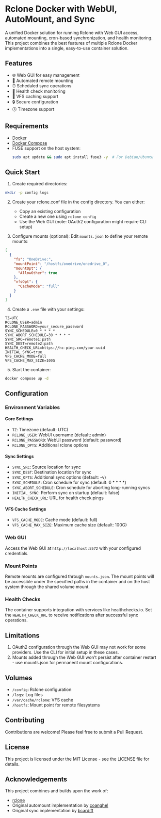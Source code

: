 # Rclone Docker with WebUI, AutoMount, and Sync

A unified Docker solution for running Rclone with Web GUI access, automated mounting, cron-based synchronization, and health monitoring. This project combines the best features of multiple Rclone Docker implementations into a single, easy-to-use container solution.

## Features

- 🌐 Web GUI for easy management
- 🔄 Automated remote mounting
- ⏰ Scheduled sync operations
- 🏥 Health check monitoring
- 📁 VFS caching support
- 🔒 Secure configuration
- 🕒 Timezone support

## Requirements

- [Docker](https://docs.docker.com/engine/install/)
- [Docker Compose](https://docs.docker.com/compose/install/)
- FUSE support on the host system:
  ```bash
  sudo apt update && sudo apt install fuse3 -y  # For Debian/Ubuntu
  ```

## Quick Start

1. Create required directories:
```bash
mkdir -p config logs
```

2. Create your rclone.conf file in the config directory. You can either:
   - Copy an existing configuration
   - Create a new one using `rclone config`
   - Use the Web GUI (note: OAuth2 configuration might require CLI setup)

3. Configure mounts (optional):
   Edit `mounts.json` to define your remote mounts:
```json
[
  {
    "fs": "OneDrive:",
    "mountPoint": "/hostfs/onedrive/onedrive_0",
    "mountOpt": {
      "AllowOther": true
    },
    "vfsOpt": {
      "CacheMode": "full"
    }
  }
]
```

4. Create a `.env` file with your settings:
```env
TZ=UTC
RCLONE_USER=admin
RCLONE_PASSWORD=your_secure_password
SYNC_SCHEDULE=0 * * * *
SYNC_ABORT_SCHEDULE=30 * * * *
SYNC_SRC=remote1:path
SYNC_DEST=remote2:path
HEALTH_CHECK_URL=https://hc-ping.com/your-uuid
INITIAL_SYNC=true
VFS_CACHE_MODE=full
VFS_CACHE_MAX_SIZE=100G
```

5. Start the container:
```bash
docker compose up -d
```

## Configuration

### Environment Variables

#### Core Settings
- `TZ`: Timezone (default: UTC)
- `RCLONE_USER`: WebUI username (default: admin)
- `RCLONE_PASSWORD`: WebUI password (default: password)
- `RCLONE_OPTS`: Additional rclone options

#### Sync Settings
- `SYNC_SRC`: Source location for sync
- `SYNC_DEST`: Destination location for sync
- `SYNC_OPTS`: Additional sync options (default: -v)
- `SYNC_SCHEDULE`: Cron schedule for sync (default: 0 * * * *)
- `SYNC_ABORT_SCHEDULE`: Cron schedule for aborting long-running syncs
- `INITIAL_SYNC`: Perform sync on startup (default: false)
- `HEALTH_CHECK_URL`: URL for health check pings

#### VFS Cache Settings
- `VFS_CACHE_MODE`: Cache mode (default: full)
- `VFS_CACHE_MAX_SIZE`: Maximum cache size (default: 100G)

### Web GUI

Access the Web GUI at `http://localhost:5572` with your configured credentials.

### Mount Points

Remote mounts are configured through `mounts.json`. The mount points will be accessible under the specified paths in the container and on the host system through the shared volume mount.

### Health Checks

The container supports integration with services like healthchecks.io. Set the `HEALTH_CHECK_URL` to receive notifications after successful sync operations.

## Limitations

1. OAuth2 configuration through the Web GUI may not work for some providers. Use the CLI for initial setup in these cases.
2. Mounts added through the Web GUI won't persist after container restart - use mounts.json for permanent mount configurations.

## Volumes

- `/config`: Rclone configuration
- `/logs`: Log files
- `/var/cache/rclone`: VFS cache
- `/hostfs`: Mount point for remote filesystems

## Contributing

Contributions are welcome! Please feel free to submit a Pull Request.

## License

This project is licensed under the MIT License - see the LICENSE file for details.

## Acknowledgements

This project combines and builds upon the work of:
- [rclone](https://github.com/rclone/rclone)
- Original automount implementation by [coanghel](https://github.com/coanghel)
- Original sync implementation by [bcardiff](https://github.com/bcardiff)
